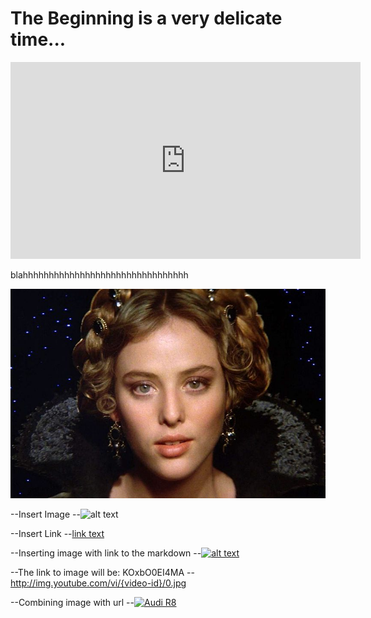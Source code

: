 # The Beginning is a very delicate time...



<iframe width="560" height="315" src="https://www.youtube.com/embed/VZ2Nfvc8WMw" frameborder="0" allow="accelerometer; autoplay; encrypted-media; gyroscope; picture-in-picture" allowfullscreen></iframe>



blahhhhhhhhhhhhhhhhhhhhhhhhhhhhhhhh


[![Dune](https://raw.githubusercontent.com/freemanfinicum/Edward/gh-pages/images/DuneVirginiaMadsen.jpg)](https://www.youtube.com/embed/VZ2Nfvc8WMw "Dune")




--Insert Image
--![alt text](http://example.com/exampl.png)

--Insert Link
--[link text](http://example.com/link "title")

--Inserting image with link to the markdown
--[![alt text](http://example.com/exampl.png)](http://example.com/link "title")

--The link to image will be:  KOxbO0EI4MA
--http://img.youtube.com/vi/{video-id}/0.jpg

--Combining image with url
--[![Audi R8](http://img.youtube.com/vi/KOxbO0EI4MA/0.jpg)](https://www.youtube.com/watch?v=KOxbO0EI4MA "Audi R8")

